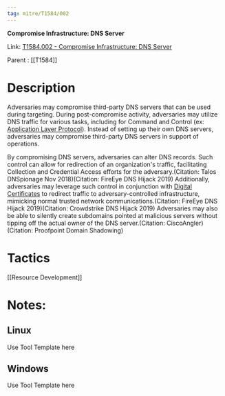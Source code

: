 ```yaml
---
tag: mitre/T1584/002
---
```


**Compromise Infrastructure: DNS Server**

Link: [T1584.002 - Compromise Infrastructure: DNS Server](https://attack.mitre.org/techniques/T1584/002)

Parent : [[T1584]]


# Description

Adversaries may compromise third-party DNS servers that can be used during targeting. During post-compromise activity, adversaries may utilize DNS traffic for various tasks, including for Command and Control (ex: [Application Layer Protocol](https://attack.mitre.org/techniques/T1071)). Instead of setting up their own DNS servers, adversaries may compromise third-party DNS servers in support of operations.

By compromising DNS servers, adversaries can alter DNS records. Such control can allow for redirection of an organization's traffic, facilitating Collection and Credential Access efforts for the adversary.(Citation: Talos DNSpionage Nov 2018)(Citation: FireEye DNS Hijack 2019)  Additionally, adversaries may leverage such control in conjunction with [Digital Certificates](https://attack.mitre.org/techniques/T1588/004) to redirect traffic to adversary-controlled infrastructure, mimicking normal trusted network communications.(Citation: FireEye DNS Hijack 2019)(Citation: Crowdstrike DNS Hijack 2019) Adversaries may also be able to silently create subdomains pointed at malicious servers without tipping off the actual owner of the DNS server.(Citation: CiscoAngler)(Citation: Proofpoint Domain Shadowing)

# Tactics


[[Resource Development]]


# Notes:

## Linux

Use Tool Template here

## Windows

Use Tool Template here